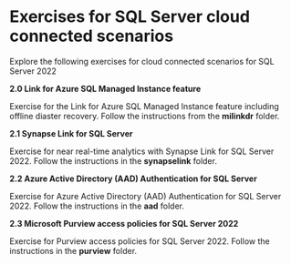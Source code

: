 # Exercises for SQL Server cloud connected scenarios

Explore the following exercises for cloud connected scenarios for SQL Server 2022

**2.0 Link for Azure SQL Managed Instance feature**

Exercise for the Link for Azure SQL Managed Instance feature including offline diaster recovery. Follow the instructions from the **milinkdr** folder.

**2.1 Synapse Link for SQL Server**

Exercise for near real-time analytics with Synapse Link for SQL Server 2022. Follow the instructions in the **synapselink** folder.

**2.2 Azure Active Directory (AAD) Authentication for SQL Server**

Exercise for Azure Active Directory (AAD) Authentication for SQL Server 2022. Follow the instructions in the **aad** folder.

**2.3 Microsoft Purview access policies for SQL Server 2022**

Exercise for Purview access policies for SQL Server 2022. Follow the instructions in the **purview** folder.